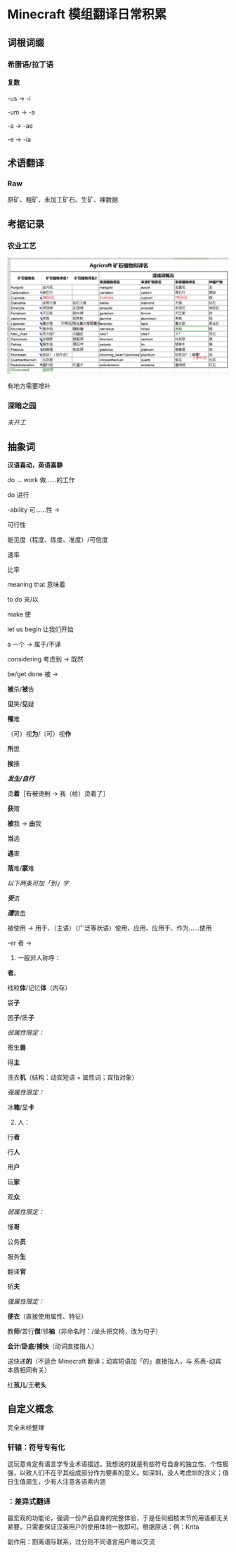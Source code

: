 # Minecraft 模组翻译日常积累

## 词根词缀

### 希腊语/拉丁语

#### 复数

-us -> -i

-um -> -a

-a -> -ae

-e -> -ia

## 术语翻译

### Raw

原矿、粗矿、未加工矿石、生矿、裸数据

## 考据记录

### 农业工艺

![蓝色由我确定](images/AgriCraft.png)

有地方需要增补

### 深暗之园

*未开工*

## 抽象词

**汉语喜动，英语喜静**

do ... work 做……的工作

do 进行

-ability 可……性 ->

可行性

能见度（程度、练度、准度）/可信度

速率

比率

meaning that 意味着

to do 来/以

make 使

let us begin 让我们开始

a 一个 -> 属于/不译

considering 考虑到 -> 既然

be/get done 被 ->

**被**杀/**被**告

**见**笑/**见**疑

**罹**难

（可）视**为**/（可）视**作**

**所**思

**挨**揍

***发生/自行***

烫**着**［~~有被烫到~~ -> 我（给）烫着了］

**获**赠

**被**我 -> **由**我

**当**选

**遇**害

**落**难/**蒙**难

*以下两条可加「到」字*

***受***访

***遭***袭击

被使用 -> 用于、（主语）（广泛等状语）使用、应用、应用于、作为……使用

-er 者 ->

1. 一般非人称呼：

**者**。

线粒**体**/记忆**体**（内存）

袋**子**

因**子**/质**子**

*弱属性限定：*

寄生**兽**

得**主**

洗衣**机**（结构：动宾短语 + 属性词；宾指对象）

*强属性限定：*

冰**箱**/显**卡**

2. 人：

行**者**

行**人**

用**户**

玩**家**

观**众**

*弱属性限定：*

懂**哥**

公务**员**

服务**生**

翻译**官**

轿**夫**

*强属性限定：*

**便衣**（直接使用属性、特征）

教**师**/苦行**僧**/领**袖**（非命名时：/坐头把交椅，改为句子）

**会计**/**卧底**/**捕快**（动词直接指人）

送快递**的**（不适合 Minecraft 翻译；动宾短语加「的」直接指人，与 系表-动宾 本质相同有关）

红**孩儿**/王**老头**

## 自定义概念

完全未经整理

### 轩辕：符号专有化

这玩意肯定有语言学专业术语描述。我想说的就是有些符号自身的独立性、个性极强，以致人们不在乎其组成部分作为要素的意义。如深圳，没人考虑圳的含义；值日生值周生，少有人注意各语素内涵

### ：差异式翻译

最宏观的功能论，强调一份产品自身的完整体验，于是任何细枝末节的用语都无关紧要，只需要保证汉英用户的使用体验一致即可。根据原话：例：Krita

副作用：割离语际联系，过分则不同语言用户难以交流